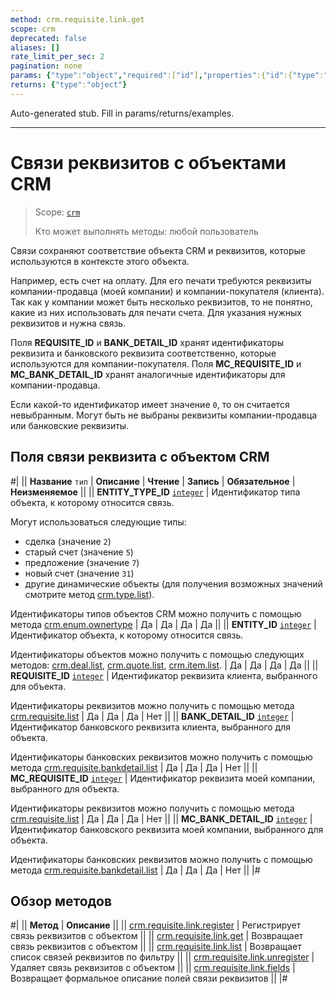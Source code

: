 ```yaml
---
method: crm.requisite.link.get
scope: crm
deprecated: false
aliases: []
rate_limit_per_sec: 2
pagination: none
params: {"type":"object","required":["id"],"properties":{"id":{"type":"integer"}}}
returns: {"type":"object"}
---
```


Auto-generated stub. Fill in params/returns/examples.

---

# Связи реквизитов с объектами CRM

> Scope: [`crm`](../../../scopes/permissions.md)
>
> Кто может выполнять методы: любой пользователь

Связи сохраняют соответствие объекта CRM и реквизитов, которые используются в контексте этого объекта. 

Например, есть счет на оплату. Для его печати требуются реквизиты компании-продавца (моей компании) и компании-покупателя (клиента). Так как у компании может быть несколько реквизитов, то не понятно, какие из них использовать для печати счета. Для указания нужных реквизитов и нужна связь. 

Поля **REQUISITE_ID** и **BANK_DETAIL_ID** хранят идентификаторы реквизита и банковского реквизита соответственно, которые используются для компании-покупателя. Поля **MC_REQUISITE_ID** и **MC_BANK_DETAIL_ID** хранят аналогичные идентификаторы для компании-продавца. 

Если какой-то идентификатор имеет значение `0`, то он считается невыбранным. Могут быть не выбраны реквизиты компании-продавца или банковские реквизиты.

## Поля связи реквизита с объектом CRM

#|
|| **Название** 
`тип` | **Описание** | **Чтение** | **Запись** | **Обязательное** | **Неизменяемое** ||
|| **ENTITY_TYPE_ID**
[`integer`](../../../data-types.md) | Идентификатор типа объекта, к которому относится связь.

Могут использоваться следующие типы:
- сделка (значение `2`)
- старый счет (значение `5`)
- предложение (значение `7`)
- новый счет (значение `31`)
- другие динамические объекты (для получения возможных значений смотрите метод [crm.type.list](../../universal/user-defined-object-types/crm-type-list.md)).

Идентификаторы типов объектов CRM можно получить с помощью метода [crm.enum.ownertype](../../auxiliary/enum/crm-enum-owner-type.md) | Да | Да | Да | Да ||
|| **ENTITY_ID**
[`integer`](../../../data-types.md) | Идентификатор объекта, к которому относится связь. 

Идентификаторы объектов можно получить с помощью следующих методов: [crm.deal.list](../../deals/crm-deal-list.md), [crm.quote.list](../../quote/crm-quote-list.md), [crm.item.list](../../universal/crm-item-list.md). | Да | Да | Да | Да ||
|| **REQUISITE_ID**
[`integer`](../../../data-types.md) | Идентификатор реквизита клиента, выбранного для объекта. 

Идентификаторы реквизитов можно получить с помощью метода [crm.requisite.list](../universal/crm-requisite-list.md) | Да | Да | Да | Нет ||
|| **BANK_DETAIL_ID**
[`integer`](../../../data-types.md) | Идентификатор банковского реквизита клиента, выбранного для объекта. 

Идентификаторы банковских реквизитов можно получить с помощью метода [crm.requisite.bankdetail.list](../bank-detail/crm-requisite-bank-detail-list.md) | Да | Да | Да | Нет ||
|| **MC_REQUISITE_ID**
[`integer`](../../../data-types.md) | Идентификатор реквизита моей компании, выбранного для объекта. 

Идентификаторы реквизитов можно получить с помощью метода [crm.requisite.list](../universal/crm-requisite-list.md) | Да | Да | Да | Нет ||
|| **MC_BANK_DETAIL_ID**
[`integer`](../../../data-types.md) | Идентификатор банковского реквизита моей компании, выбранного для объекта. 

Идентификаторы банковских реквизитов можно получить с помощью метода [crm.requisite.bankdetail.list](../bank-detail/crm-requisite-bank-detail-list.md) | Да | Да | Да | Нет ||
|#

## Обзор методов

#|
|| **Метод** | **Описание** ||
|| [crm.requisite.link.register](./crm-requisite-link-register.md) | Регистрирует связь реквизитов с объектом ||
|| [crm.requisite.link.get](./crm-requisite-link-get.md) | Возвращает связь реквизитов с объектом ||
|| [crm.requisite.link.list](./crm-requisite-link-list.md) | Возвращает список связей реквизитов по фильтру ||
|| [crm.requisite.link.unregister](./crm-requisite-link-unregister.md) | Удаляет связь реквизитов с объектом ||
|| [crm.requisite.link.fields](./crm-requisite-link-fields.md) | Возвращает формальное описание полей связи реквизитов ||
|#


